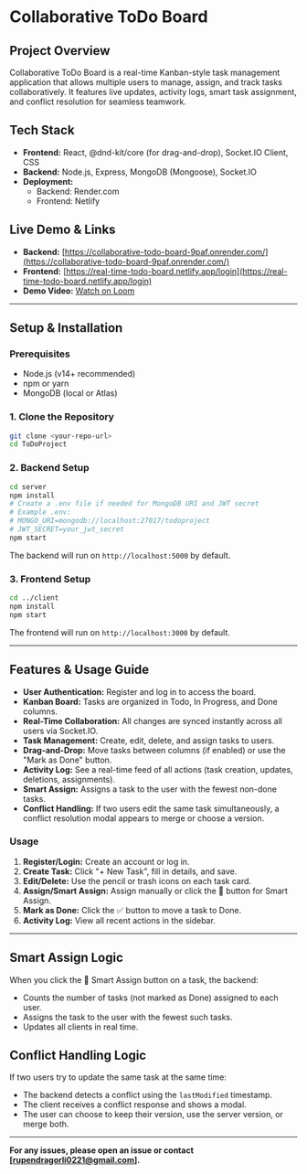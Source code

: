# Collaborative ToDo Board

## Project Overview
Collaborative ToDo Board is a real-time Kanban-style task management application that allows multiple users to manage, assign, and track tasks collaboratively. It features live updates, activity logs, smart task assignment, and conflict resolution for seamless teamwork.

## Tech Stack
- **Frontend:** React, @dnd-kit/core (for drag-and-drop), Socket.IO Client, CSS
- **Backend:** Node.js, Express, MongoDB (Mongoose), Socket.IO
- **Deployment:**
  - Backend: Render.com
  - Frontend: Netlify

## Live Demo & Links
- **Backend:** [https://collaborative-todo-board-9paf.onrender.com/](https://collaborative-todo-board-9paf.onrender.com/)
- **Frontend:** [https://real-time-todo-board.netlify.app/login](https://real-time-todo-board.netlify.app/login)
- **Demo Video:** [Watch on Loom](https://www.loom.com/share/7c0402193ea54fb89b0c0c2443a9417f?sid=9d1394ff-dc1c-46ea-8665-188e67556244)

---

## Setup & Installation

### Prerequisites
- Node.js (v14+ recommended)
- npm or yarn
- MongoDB (local or Atlas)

### 1. Clone the Repository
```bash
git clone <your-repo-url>
cd ToDoProject
```

### 2. Backend Setup
```bash
cd server
npm install
# Create a .env file if needed for MongoDB URI and JWT secret
# Example .env:
# MONGO_URI=mongodb://localhost:27017/todoproject
# JWT_SECRET=your_jwt_secret
npm start
```
The backend will run on `http://localhost:5000` by default.

### 3. Frontend Setup
```bash
cd ../client
npm install
npm start
```
The frontend will run on `http://localhost:3000` by default.

---

## Features & Usage Guide

- **User Authentication:** Register and log in to access the board.
- **Kanban Board:** Tasks are organized in Todo, In Progress, and Done columns.
- **Real-Time Collaboration:** All changes are synced instantly across all users via Socket.IO.
- **Task Management:** Create, edit, delete, and assign tasks to users.
- **Drag-and-Drop:** Move tasks between columns (if enabled) or use the "Mark as Done" button.
- **Activity Log:** See a real-time feed of all actions (task creation, updates, deletions, assignments).
- **Smart Assign:** Assigns a task to the user with the fewest non-done tasks.
- **Conflict Handling:** If two users edit the same task simultaneously, a conflict resolution modal appears to merge or choose a version.

### Usage
1. **Register/Login:** Create an account or log in.
2. **Create Task:** Click "+ New Task", fill in details, and save.
3. **Edit/Delete:** Use the pencil or trash icons on each task card.
4. **Assign/Smart Assign:** Assign manually or click the 🎯 button for Smart Assign.
5. **Mark as Done:** Click the ✅ button to move a task to Done.
6. **Activity Log:** View all recent actions in the sidebar.

---

## Smart Assign Logic
When you click the 🎯 Smart Assign button on a task, the backend:
- Counts the number of tasks (not marked as Done) assigned to each user.
- Assigns the task to the user with the fewest such tasks.
- Updates all clients in real time.

## Conflict Handling Logic
If two users try to update the same task at the same time:
- The backend detects a conflict using the `lastModified` timestamp.
- The client receives a conflict response and shows a modal.
- The user can choose to keep their version, use the server version, or merge both.

---

**For any issues, please open an issue or contact [rupendragorli0221@gmail.com].** 